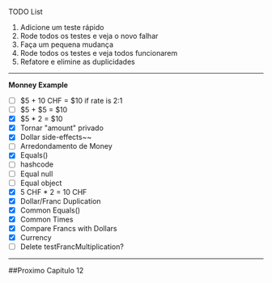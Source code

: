 TODO List
1. Adicione um teste rápido
2. Rode todos os testes e veja o novo falhar
3. Faça um pequena mudança
4. Rode todos os testes e veja todos funcionarem
5. Refatore e elimine as duplicidades



---
**Monney Example**
- [ ] $5 + 10 CHF = $10 if rate is 2:1
- [ ] $5 + $5 = $10
- [x] $5 * 2 = $10
- [x] Tornar "amount" privado
- [x] Dollar side-effects~~
- [ ] Arredondamento de Money
- [x] Equals()
- [ ] hashcode
- [ ] Equal null
- [ ] Equal object
- [x] 5 CHF * 2 = 10 CHF
- [X] Dollar/Franc Duplication
- [x] Common Equals()
- [X] Common Times
- [x] Compare Francs with Dollars
- [x] Currency
- [ ] Delete testFrancMultiplication?

---
##Proximo Capítulo 12
